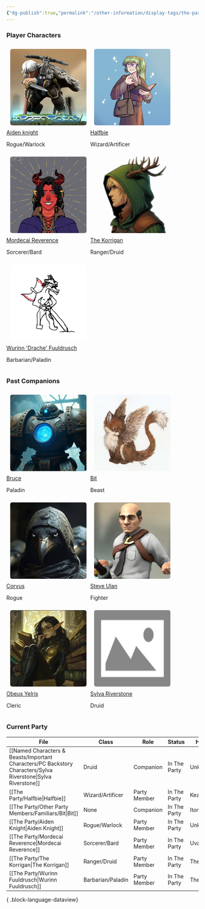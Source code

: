 ```yaml
---
{"dg-publish":true,"permalink":"/other-information/display-tags/the-party/","hideInGraph":true,"updated":"2025-07-13T10:51:03.156+01:00"}
---
```


### Player Characters
<div style="display: flex; flex-wrap: wrap; align-items: left; justify-content: left;">
	<div style="display: flex; flex-direction: column; justify-content: left; align-items:left;">
		<img style="padding: 10px; border-radius: 15px;width:200px;height:200px;" src="https://github.com/isitsamgallon/ashen-new/blob/main/src/site/img/user/Admin/Attachments/AidenKnightWeb.png?raw=true"/>
		<a href="https://www.ashencampaign.xyz/the-party/aiden-knight/">Aiden knight</a>
		<p>Rogue/Warlock</p> 
	</div>
		<div style="display: flex; flex-direction: column; justify-content: left;align-items:left;">
		<img style="padding: 10px; border-radius: 15px;width:200px;height:200px;" src="https://github.com/isitsamgallon/ashen-new/blob/main/src/site/img/user/Admin/Attachments/halfbieWeb.png?raw=true"/>
		<a href="https://www.ashencampaign.xyz/the-party/halfbie/">Halfbie</a>
		<p>Wizard/Artificer</p> 
	</div>
		<div style="display: flex; flex-direction: column; justify-content: left;align-items:left;">
		<img style="padding: 10px; border-radius: 15px;width:200px;height:200px;" src="https://github.com/isitsamgallon/ashen-new/blob/main/src/site/img/user/Admin/Attachments/MordProfilePic.jpg?raw=true"/>
		<a href="https://www.ashencampaign.xyz/the-party/mordecai-reverence/">Mordecai Reverence</a>
		<p>Sorcerer/Bard</p>
	</div>
		<div style="display: flex; flex-direction: column; justify-content: left;align-items:left;">
		<img style="padding: 10px; border-radius: 15px;width:200px;height:200px;" src="https://github.com/isitsamgallon/ashen-new/blob/main/src/site/img/user/Admin/Attachments/KorriganProfilePicWeb.png?raw=true"/>
		<a href="https://www.ashencampaign.xyz/the-party/the-korrigan/">The Korrigan</a>
		<p>Ranger/Druid</p> 
	</div>
		<div style="display: flex; flex-direction: column; justify-content: left;align-items:left;">
		<img style="padding: 10px; border-radius: 15px;width:200px;height:200px;" src="https://github.com/isitsamgallon/ashen-new/blob/main/src/site/img/user/Admin/Attachments/DracheWeb.png?raw=true"/>
		<a href="https://www.ashencampaign.xyz/the-party/wurinn-fuuldrusch/">Wurinn 'Drache' Fuuldrusch</a>
		<p>Barbarian/Paladin</p> 
	</div>
</div>

### Past Companions
<div style="display: flex; flex-wrap: wrap; align-items: left; justify-content: left;">
	<div style="display: flex; flex-direction: column; justify-content: left; align-items:left;">
		<img style="padding: 10px; border-radius: 15px;width:200px;height:200px;" src="https://github.com/isitsamgallon/ashen-new/blob/main/src/site/img/user/Admin/Attachments/BruceWeb.png?raw=true"/>
		<a href="https://www.ashencampaign.xyz/the-party/other-party-members/bruce/">Bruce</a>
		<p>Paladin</p> 
	</div>
		<div style="display: flex; flex-direction: column; justify-content: left;align-items:left;">
		<img style="padding: 10px; border-radius: 15px;width:200px;height:200px;" src="https://github.com/isitsamgallon/ashen-new/blob/main/src/site/img/user/Admin/Attachments/7a9eed1505ff22c614783a731a8bdecc.jpg?raw=true"/>
		<a href="https://www.ashencampaign.xyz/the-party/other-party-members/familiars/bit/">Bit</a>
		<p>Beast</p> 
	</div>
		<div style="display: flex; flex-direction: column; justify-content: left;align-items:left;">
		<img style="padding: 10px; border-radius: 15px;width:200px;height:200px;" src="https://github.com/isitsamgallon/ashen-new/blob/main/src/site/img/user/Admin/Attachments/CorvusWeb.jpg?raw=true"/>
		<a href="https://www.ashencampaign.xyz/the-party/other-party-members/corvus/">Corvus</a>
		<p>Rogue</p>
	</div>
		<div style="display: flex; flex-direction: column; justify-content: left;align-items:left;">
		<img style="padding: 10px; border-radius: 15px;width:200px;height:200px;" src="https://github.com/isitsamgallon/ashen-new/blob/main/src/site/img/user/Admin/Attachments/SteveUlanWeb.png?raw=true"/>
		<a href="https://www.ashencampaign.xyz/the-party/other-party-members/steve-ulan/">Steve Ulan</a>
		<p>Fighter</p> 
	</div>
		<div style="display: flex; flex-direction: column; justify-content: left;align-items:left;">
		<img style="padding: 10px; border-radius: 15px;width:200px;height:200px;" src="https://github.com/isitsamgallon/ashen-new/blob/main/src/site/img/user/Admin/Attachments/Obeus.png?raw=true"/>
		<a href="https://www.ashencampaign.xyz/named-characters-and-beasts/important-characters/obeus-yelris/">Obeus Yelris</a>
		<p>Cleric</p> 
	</div>
		<div style="display: flex; flex-direction: column; justify-content: left;align-items:left;">
		<img style="padding: 10px; border-radius: 15px;width:200px;height:200px;" src="https://github.com/isitsamgallon/ashen-new/blob/main/src/site/img/user/Admin/Attachments/ImagePlaceholder.png?raw=true"/>
		<a href="https://www.ashencampaign.xyz/named-characters-and-beasts/important-characters/pc-backstory-characters/sylva-riverstone/">Sylva Riverstone</a>
		<p>Druid</p> 
	</div>
</div>

### Current Party
| File                                                                                                             | Class             | Role         | Status       | Home Nation     | Home Town       |
| ---------------------------------------------------------------------------------------------------------------- | ----------------- | ------------ | ------------ | --------------- | --------------- |
| [[Named Characters & Beasts/Important Characters/PC Backstory Characters/Sylva Riverstone\|Sylva Riverstone]] | Druid             | Companion    | In The Party | Unknown/Unclear | Unknown/Unclear |
| [[The Party/Halfbie\|Halfbie]]                                                                                | Wizard/Artificer  | Party Member | In The Party | Kearlin Atoll   | Paraton         |
| [[The Party/Other Party Members/Familiars/Bit\|Bit]]                                                          | None              | Companion    | In The Party | Itone           | Uti's Cave      |
| [[The Party/Aiden Knight\|Aiden Knight]]                                                                      | Rogue/Warlock     | Party Member | In The Party | Unknown/Unclear | Unknown/Unclear |
| [[The Party/Mordecai Reverence\|Mordecai Reverence]]                                                          | Sorcerer/Bard     | Party Member | In The Party | Uvam Dynasty    | Yokotori        |
| [[The Party/The Korrigan\|The Korrigan]]                                                                      | Ranger/Druid      | Party Member | In The Party | The Feywilds    | Seelie Court    |
| [[The Party/Wurinn Fuuldrusch\|Wurinn Fuuldrusch]]                                                            | Barbarian/Paladin | Party Member | In The Party | The Tulan Fort  | The Tulan Fort  |

{ .block-language-dataview}
 